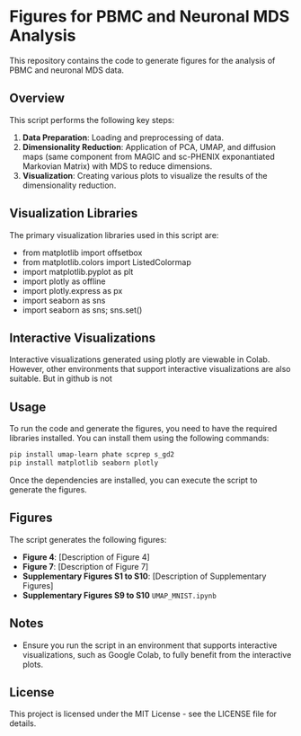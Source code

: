 
# Figures for PBMC and Neuronal MDS Analysis

This repository contains the code to generate figures for the analysis of PBMC and neuronal MDS data.

## Overview

This script performs the following key steps:
1. **Data Preparation**: Loading and preprocessing of data.
2. **Dimensionality Reduction**: Application of PCA, UMAP, and diffusion maps (same component from MAGIC and sc-PHENIX exponantiated Markovian Matrix) with MDS  to reduce dimensions.
3. **Visualization**: Creating various plots to visualize the results of the dimensionality reduction.

## Visualization Libraries

The primary visualization libraries used in this script are:
- from matplotlib import offsetbox
- from matplotlib.colors import ListedColormap
- import matplotlib.pyplot as plt
- import plotly as offline
- import plotly.express as px
- import seaborn as sns
- import seaborn as sns; sns.set()

## Interactive Visualizations

Interactive visualizations generated using plotly are viewable in Colab. However, other environments that support interactive visualizations are also suitable. But in github is not

## Usage

To run the code and generate the figures, you need to have the required libraries installed. You can install them using the following commands:

```bash
pip install umap-learn phate scprep s_gd2
pip install matplotlib seaborn plotly
```

Once the dependencies are installed, you can execute the script to generate the figures.

## Figures

The script generates the following figures:

- **Figure 4**: [Description of Figure 4]
- **Figure 7**: [Description of Figure 7]
- **Supplementary Figures S1 to S10**: [Description of Supplementary Figures]
- **Supplementary Figures S9 to S10**  `UMAP_MNIST.ipynb`

## Notes

- Ensure you run the script in an environment that supports interactive visualizations, such as Google Colab, to fully benefit from the interactive plots.

## License

This project is licensed under the MIT License - see the LICENSE file for details.
